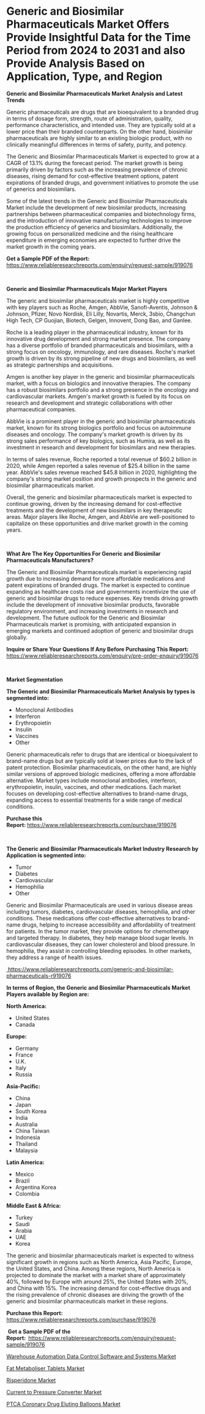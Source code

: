 <p><h1>Generic and Biosimilar Pharmaceuticals Market Offers Provide Insightful Data for the Time Period from 2024 to 2031 and also Provide Analysis Based on Application, Type, and Region</h1></p><p><strong>Generic and Biosimilar Pharmaceuticals Market Analysis and Latest Trends</strong></p>
<p><p>Generic pharmaceuticals are drugs that are bioequivalent to a branded drug in terms of dosage form, strength, route of administration, quality, performance characteristics, and intended use. They are typically sold at a lower price than their branded counterparts. On the other hand, biosimilar pharmaceuticals are highly similar to an existing biologic product, with no clinically meaningful differences in terms of safety, purity, and potency.</p><p>The Generic and Biosimilar Pharmaceuticals Market is expected to grow at a CAGR of 13.1% during the forecast period. The market growth is being primarily driven by factors such as the increasing prevalence of chronic diseases, rising demand for cost-effective treatment options, patent expirations of branded drugs, and government initiatives to promote the use of generics and biosimilars.</p><p>Some of the latest trends in the Generic and Biosimilar Pharmaceuticals Market include the development of new biosimilar products, increasing partnerships between pharmaceutical companies and biotechnology firms, and the introduction of innovative manufacturing technologies to improve the production efficiency of generics and biosimilars. Additionally, the growing focus on personalized medicine and the rising healthcare expenditure in emerging economies are expected to further drive the market growth in the coming years.</p></p>
<p><strong>Get a Sample PDF of the Report:&nbsp;</strong> <a href="https://www.reliableresearchreports.com/enquiry/request-sample/919076">https://www.reliableresearchreports.com/enquiry/request-sample/919076</a></p>
<p>&nbsp;</p>
<p><strong>Generic and Biosimilar Pharmaceuticals Major Market Players</strong></p>
<p><p>The generic and biosimilar pharmaceuticals market is highly competitive with key players such as Roche, Amgen, AbbVie, Sanofi-Aventis, Johnson & Johnson, Pfizer, Novo Nordisk, Eli Lilly, Novartis, Merck, 3sbio, Changchun High Tech, CP Guojian, Biotech, Gelgen, Innovent, Dong Bao, and Ganlee. </p><p>Roche is a leading player in the pharmaceutical industry, known for its innovative drug development and strong market presence. The company has a diverse portfolio of branded pharmaceuticals and biosimilars, with a strong focus on oncology, immunology, and rare diseases. Roche's market growth is driven by its strong pipeline of new drugs and biosimilars, as well as strategic partnerships and acquisitions.</p><p>Amgen is another key player in the generic and biosimilar pharmaceuticals market, with a focus on biologics and innovative therapies. The company has a robust biosimilars portfolio and a strong presence in the oncology and cardiovascular markets. Amgen's market growth is fueled by its focus on research and development and strategic collaborations with other pharmaceutical companies.</p><p>AbbVie is a prominent player in the generic and biosimilar pharmaceuticals market, known for its strong biologics portfolio and focus on autoimmune diseases and oncology. The company's market growth is driven by its strong sales performance of key biologics, such as Humira, as well as its investment in research and development for biosimilars and new therapies.</p><p>In terms of sales revenue, Roche reported a total revenue of $60.2 billion in 2020, while Amgen reported a sales revenue of $25.4 billion in the same year. AbbVie's sales revenue reached $45.8 billion in 2020, highlighting the company's strong market position and growth prospects in the generic and biosimilar pharmaceuticals market.</p><p>Overall, the generic and biosimilar pharmaceuticals market is expected to continue growing, driven by the increasing demand for cost-effective treatments and the development of new biosimilars in key therapeutic areas. Major players like Roche, Amgen, and AbbVie are well-positioned to capitalize on these opportunities and drive market growth in the coming years.</p></p>
<p>&nbsp;</p>
<p><strong>What Are The Key Opportunities For Generic and Biosimilar Pharmaceuticals Manufacturers?</strong></p>
<p><p>The Generic and Biosimilar Pharmaceuticals market is experiencing rapid growth due to increasing demand for more affordable medications and patent expirations of branded drugs. The market is expected to continue expanding as healthcare costs rise and governments incentivize the use of generic and biosimilar drugs to reduce expenses. Key trends driving growth include the development of innovative biosimilar products, favorable regulatory environment, and increasing investments in research and development. The future outlook for the Generic and Biosimilar Pharmaceuticals market is promising, with anticipated expansion in emerging markets and continued adoption of generic and biosimilar drugs globally.</p></p>
<p><strong>Inquire or Share Your Questions If Any Before Purchasing This Report:</strong> <a href="https://www.reliableresearchreports.com/enquiry/pre-order-enquiry/919076">https://www.reliableresearchreports.com/enquiry/pre-order-enquiry/919076</a></p>
<p>&nbsp;</p>
<p><strong>Market Segmentation</strong></p>
<p><strong>The Generic and Biosimilar Pharmaceuticals Market Analysis by types is segmented into:</strong></p>
<p><ul><li>Monoclonal Antibodies</li><li>Interferon</li><li>Erythropoietin</li><li>Insulin</li><li>Vaccines</li><li>Other</li></ul></p>
<p><p>Generic pharmaceuticals refer to drugs that are identical or bioequivalent to brand-name drugs but are typically sold at lower prices due to the lack of patent protection. Biosimilar pharmaceuticals, on the other hand, are highly similar versions of approved biologic medicines, offering a more affordable alternative. Market types include monoclonal antibodies, interferon, erythropoietin, insulin, vaccines, and other medications. Each market focuses on developing cost-effective alternatives to brand-name drugs, expanding access to essential treatments for a wide range of medical conditions.</p></p>
<p><strong>Purchase this Report:&nbsp;</strong><a href="https://www.reliableresearchreports.com/purchase/919076">https://www.reliableresearchreports.com/purchase/919076</a></p>
<p>&nbsp;</p>
<p><strong>The Generic and Biosimilar Pharmaceuticals Market Industry Research by Application is segmented into:</strong></p>
<p><ul><li>Tumor</li><li>Diabetes</li><li>Cardiovascular</li><li>Hemophilia</li><li>Other</li></ul></p>
<p><p>Generic and Biosimilar Pharmaceuticals are used in various disease areas including tumors, diabetes, cardiovascular diseases, hemophilia, and other conditions. These medications offer cost-effective alternatives to brand-name drugs, helping to increase accessibility and affordability of treatment for patients. In the tumor market, they provide options for chemotherapy and targeted therapy. In diabetes, they help manage blood sugar levels. In cardiovascular diseases, they can lower cholesterol and blood pressure. In hemophilia, they assist in controlling bleeding episodes. In other markets, they address a range of health issues.</p></p>
<p><a href="https://www.reliableresearchreports.com/generic-and-biosimilar-pharmaceuticals-r919076">&nbsp;https://www.reliableresearchreports.com/generic-and-biosimilar-pharmaceuticals-r919076</a></p>
<p><strong>In terms of Region, the Generic and Biosimilar Pharmaceuticals Market Players available by Region are:</strong></p>
<p>
    <p> <strong> North America: </strong>
        <ul>
            <li>United States</li>
            <li>Canada</li>
        </ul>
        </p> 
    <p> <strong> Europe: </strong>
        <ul>
            <li>Germany</li>
            <li>France</li>
            <li>U.K.</li>
            <li>Italy</li>
            <li>Russia</li>
        </ul>
        </p> 
    <p> <strong> Asia-Pacific: </strong>
        <ul>
            <li>China</li>
            <li>Japan</li>
            <li>South Korea</li>
            <li>India</li>
            <li>Australia</li>
            <li>China Taiwan</li>
            <li>Indonesia</li>
            <li>Thailand</li>
            <li>Malaysia</li>
        </ul>
        </p> 
    <p> <strong> Latin America: </strong>
        <ul>
            <li>Mexico</li>
            <li>Brazil</li>
            <li>Argentina Korea</li>
            <li>Colombia</li>
        </ul>
        </p> 
    <p> <strong> Middle East & Africa: </strong>
        <ul>
            <li>Turkey</li>
            <li>Saudi</li>
            <li>Arabia</li>
            <li>UAE</li>
            <li>Korea</li>
        </ul>
    </p>
    </p>
<p><p>The generic and biosimilar pharmaceuticals market is expected to witness significant growth in regions such as North America, Asia Pacific, Europe, the United States, and China. Among these regions, North America is projected to dominate the market with a market share of approximately 40%, followed by Europe with around 25%, the United States with 20%, and China with 15%. The increasing demand for cost-effective drugs and the rising prevalence of chronic diseases are driving the growth of the generic and biosimilar pharmaceuticals market in these regions.</p></p>
<p><strong>Purchase this Report: </strong><a href="https://www.reliableresearchreports.com/purchase/919076">https://www.reliableresearchreports.com/purchase/919076</a></p>
<p>&nbsp;<strong>Get a Sample PDF of the Report:&nbsp;&nbsp;</strong><a href="https://www.reliableresearchreports.com/enquiry/request-sample/919076">https://www.reliableresearchreports.com/enquiry/request-sample/919076</a></p>
<p><strong></strong></p>
<p><p><a href="https://www.linkedin.com/pulse/analyzing-warehouse-automation-data-control-software-systems-market-neg2f?trackingId=L9pMLtGdRtyZXGfzhk0OOw%3D%3D">Warehouse Automation Data Control Software and Systems Market</a></p><p><a href="https://github.com/JordyBecker/Market-Research-Report-List-1/blob/main/fat-metaboliser-tablets-market.md">Fat Metaboliser Tablets Market</a></p><p><a href="https://github.com/sydneyHley85/Market-Research-Report-List-1/blob/main/risperidone-market.md">Risperidone Market</a></p><p><a href="https://medium.com/@tedbrakus/current-to-pressure-converter-market-growth-outlook-from-2024-to-2031-and-it-is-projecting-at-8-4-637d7a4a73ad">Current to Pressure Converter Market</a></p><p><a href="https://www.linkedin.com/pulse/ptca-coronary-drug-eluting-balloons-market-research-report-includes-akh6f?trackingId=TyIS7I32RbyS4%2BvWhRluKw%3D%3D">PTCA Coronary Drug Eluting Balloons Market</a></p></p>
